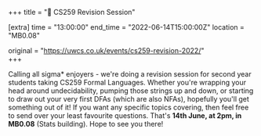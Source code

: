 +++
title = "🧠 CS259 Revision Session"

[extra]
time = "13:00:00"
end_time = "2022-06-14T15:00:00Z"
location = "MB0.08"

original = "https://uwcs.co.uk/events/cs259-revision-2022/"    
+++

Calling all sigma\* enjoyers - we're doing a revision session for second year students taking CS259 Formal Languages. Whether you're wrapping your head around undecidability, pumping those strings up and down, or starting to draw out your very first DFAs (which are also NFAs), hopefully you'll get something out of it\! If you want any specific topics covering, then feel free to send over your least favourite questions. That's **14th June, at 2pm, in MB0.08** (Stats building). Hope to see you there\!

